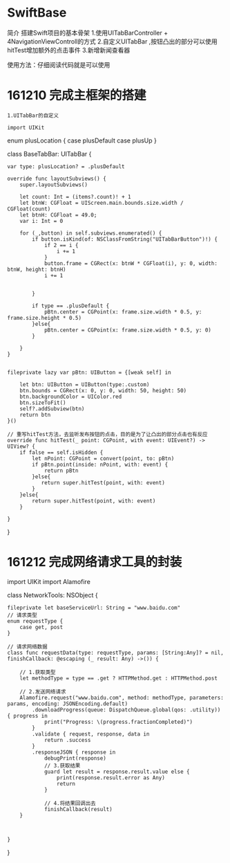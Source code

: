 # SwiftBase
简介
搭建Swift项目的基本骨架
1.使用UITabBarController + 4NavigationViewControll的方式
2.自定义UITabBar ,按钮凸出的部分可以使用hitTest增加额外的点击事件
3.新增新闻查看器

使用方法：仔细阅读代码就是可以使用

# 161210 完成主框架的搭建
    1.UITabBar的自定义
    
    import UIKit
    
enum plusLocation {
    case plusDefault
    case plusUp
}

class BaseTabBar: UITabBar {
    
    var type: plusLocation? = .plusDefault
    
    override func layoutSubviews() {
        super.layoutSubviews()
        
        let count: Int = (items?.count)! + 1
        let btnW: CGFloat = UIScreen.main.bounds.size.width / CGFloat(count)
        let btnH: CGFloat = 49.0;
        var i: Int = 0
        
        for (_,button) in self.subviews.enumerated() {
            if button.isKind(of: NSClassFromString("UITabBarButton")!) {
                if 2 == i {
                    i += 1
                }
                button.frame = CGRect(x: btnW * CGFloat(i), y: 0, width: btnW, height: btnH)
                i += 1
                
            
            }
            
            if type == .plusDefault {
                pBtn.center = CGPoint(x: frame.size.width * 0.5, y: frame.size.height * 0.5)
            }else{
                pBtn.center = CGPoint(x: frame.size.width * 0.5, y: 0)
            }

        }
    }
    
    
    fileprivate lazy var pBtn: UIButton = {[weak self] in
        
        let btn: UIButton = UIButton(type:.custom)
        btn.bounds = CGRect(x: 0, y: 0, width: 50, height: 50)
        btn.backgroundColor = UIColor.red
        btn.sizeToFit()
        self?.addSubview(btn)
        return btn
    }()
    
    // 重写hitTest方法，去监听发布按钮的点击，目的是为了让凸出的部分点击也有反应
    override func hitTest(_ point: CGPoint, with event: UIEvent?) -> UIView? {
        if false == self.isHidden {
            let nPoint: CGPoint = convert(point, to: pBtn)
            if pBtn.point(inside: nPoint, with: event) {
                return pBtn
            }else{
               return super.hitTest(point, with: event)
            }
        }else{
            return super.hitTest(point, with: event)
        }
        
    }
    
    
}

# 161212 完成网络请求工具的封装


import UIKit
import Alamofire

class NetworkTools: NSObject {
    
    fileprivate let baseServiceUrl: String = "www.baidu.com"
    // 请求类型
    enum requestType {
        case get, post
    }
    
    // 请求网络数据
    class func requestData(type: requestType, params: [String:Any]? = nil, finishCallback: @escaping (_ result: Any) ->()) {
        
        // 1.获取类型
        let methodType = type == .get ? HTTPMethod.get : HTTPMethod.post
        
        // 2.发送网络请求
        Alamofire.request("www.baidu.com", method: methodType, parameters: params, encoding: JSONEncoding.default)
            .downloadProgress(queue: DispatchQueue.global(qos: .utility)) { progress in
                print("Progress: \(progress.fractionCompleted)")
            }
            .validate { request, response, data in
                return .success
            }
            .responseJSON { response in
                debugPrint(response)
                // 3.获取结果
                guard let result = response.result.value else {
                    print(response.result.error as Any)
                    return
                }
                
                // 4.将结果回调出去
                finishCallback(result)
        }
        
        
        
    }

}
